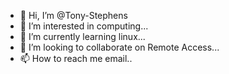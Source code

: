 - 👋 Hi, I’m @Tony-Stephens
- 👀 I’m interested in computing...
- 🌱 I’m currently learning linux...
- 💞️ I’m looking to collaborate on Remote Access...
- 📫 How to reach me email..

<!---
Tony-Stephens/Tony-Stephens is a ✨ special ✨ repository because its `README.md` (this file) appears on your GitHub profile.
You can click the Preview link to take a look at your changes.
--->
